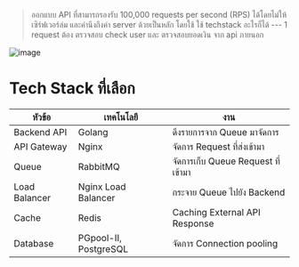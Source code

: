 > ออกแบบ API ที่สามารถรองรับ 100,000 requests per second (RPS) ได้โดยไม่ให้เซิร์ฟเวอร์ล่ม และคำนึงถึงค่า server ด้วยเป็นหลัก โดยใช้ ใช้ techstack อะไรก็ได้
--- 1 request ต้อง ตรวจสอบ check user และ ตรวจสอบยอดเงิน จาก api ภายนอก

![image](https://github.com/nice159123/test-after-interview/blob/main/example2.png)
# Tech Stack ที่เลือก

| หัวข้อ        | เทคโนโลยี             | งาน
|---------------|-----------------------|----------
| Backend API   | Golang                | ดึงรายการจาก Queue มาจัดการ
| API Gateway   | Nginx                 | จัดการ Request ที่ส่งเข้ามา
| Queue         | RabbitMQ              | จัดการเก็บ Queue Request ที่เข้ามา
| Load Balancer | Nginx Load Balancer   | กระจาย Queue ไปยัง Backend
| Cache         | Redis                 | Caching External API Response
| Database      | PGpool-II, PostgreSQL | จัดการ Connection pooling